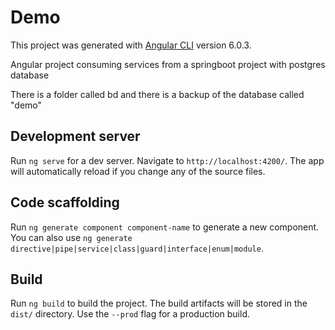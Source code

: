 # Demo

This project was generated with [Angular CLI](https://github.com/angular/angular-cli) version 6.0.3.

Angular project consuming services from a springboot project with postgres database

There is a folder called bd and there is a backup of the database called "demo"

## Development server

Run `ng serve` for a dev server. Navigate to `http://localhost:4200/`. The app will automatically reload if you change any of the source files.

## Code scaffolding

Run `ng generate component component-name` to generate a new component. You can also use `ng generate directive|pipe|service|class|guard|interface|enum|module`.

## Build

Run `ng build` to build the project. The build artifacts will be stored in the `dist/` directory. Use the `--prod` flag for a production build.

